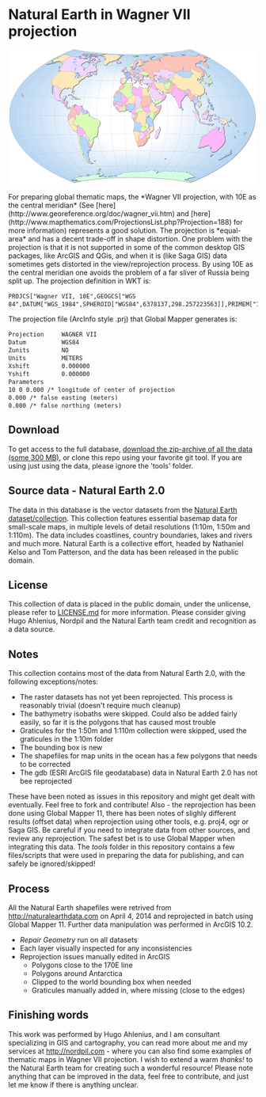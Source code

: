 Natural Earth in Wagner VII projection
======================
<p align="center"><img src="example_110mbasemap.png" title="Example map using the WagnerVII projection, basemap using the 110m data" alt="Example map using the WagnerVII projection, basemap using the 110m data" /></p>
For preparing global thematic maps, the *Wagner VII projection, with 10E as the central meridian* (See [here](http://www.georeference.org/doc/wagner_vii.htm) and [here](http://www.mapthematics.com/ProjectionsList.php?Projection=188) for more information) represents a good solution. The projection is *equal-area* and has a decent trade-off in shape distortion. One problem with the projection is that it is not supported in some of the common desktop GIS packages, like ArcGIS and QGis, and when it is (like Saga GIS) data sometimes gets distorted in the view/reprojection process.
By using 10E as the central meridian one avoids the problem of a far sliver of Russia being split up.
The projection definition in WKT is:

    PROJCS["Wagner VII, 10E",GEOGCS["WGS 84",DATUM["WGS_1984",SPHEROID["WGS84",6378137,298.257223563]],PRIMEM["10E",10],UNIT["degree",0.0174532925199433]],PROJECTION["Wagner_VII"],PARAMETER["false_easting",0],PARAMETER["false_northing",0]]

The projection file (ArcInfo style .prj) that Global Mapper generates is:

    Projection     WAGNER VII
    Datum          WGS84
    Zunits         NO
    Units          METERS
    Xshift         0.000000
    Yshift         0.000000
    Parameters
    10 0 0.000 /* longitude of center of projection
    0.000 /* false easting (meters)
    0.000 /* false northing (meters)

Download
-----
To get access to the full database, [download the zip-archive of all the data (some 300 MB)](https://github.com/fraxen/naturalearth_wagnerVII/archive/master.zip), or clone this repo using your favorite git tool. If you are using just using the data, please ignore the 'tools' folder.

Source data - Natural Earth 2.0
-----
The data in this database is the vector datasets from the [Natural Earth dataset/collection](http://naturalearthdata.com). This collection features essential basemap data for small-scale maps, in multiple levels of detail resolutions (1:10m, 1:50m and 1:110m). The data includes coastlines, country boundaries, lakes and rivers and much more. Natural Earth is a collective effort, headed by Nathaniel Kelso and Tom Patterson, and the data has been released in the public domain.

License
----
This collection of data is placed in the public domain, under the unlicense, please refer to [LICENSE.md](LICENSE.md) for more information. Please consider giving Hugo Ahlenius, Nordpil and the Natural Earth team credit and recognition as a data source.

Notes
-----
This collection contains most of the data from Natural Earth 2.0, with the following exceptions/notes:
* The raster datasets has not yet been reprojected. This process is reasonably trivial (doesn't require much cleanup)
* The bathymetry isobaths were skipped. Could also be added fairly easily, so far it is the polygons that has caused most trouble
* Graticules for the 1:50m and 1:110m collection were skipped, used the graticules in the 1:10m folder
* The bounding box is new
* The shapefiles for map units in the ocean has a few polygons that needs to be corrected
* The gdb (ESRI ArcGIS file geodatabase) data in Natural Earth 2.0 has not bee reprojected

These have been noted as issues in this repository and might get dealt with eventually. Feel free to fork and contribute!
Also - the reprojection has been done using Global Mapper 11, there has been notes of slighly different results (offset data) when reprojection using other tools, e.g. proj4, ogr or Saga GIS. Be careful if you need to integrate data from other sources, and review any reprojection. The safest bet is to use Global Mapper when integrating this data.
The _tools_ folder in this repository contains a few files/scripts that were used in preparing the data for publishing, and can safely be ignored/skipped!

Process
-----
All the Natural Earth shapefiles were retrived from http://naturalearthdata.com on April 4, 2014 and reprojected in batch using Global Mapper 11. Further data manipulation was performed in ArcGIS 10.2.
* _Repair Geometry_ run on all datasets
* Each layer visually inspected for any inconsistencies
* Reprojection issues manually edited in ArcGIS
  * Polygons close to the 170E line
  * Polygons around Antarctica
  * Clipped to the world bounding box when needed
  * Graticules manually added in, where missing (close to the edges)

Finishing words
------
This work was performed by Hugo Ahlenius, and I am consultant specializing in GIS and cartography, you can read more about me and my services at http://nordpil.com - where you can also find some examples of thematic maps in Wagner VII projection.
I wish to extend a warm *thanks!* to the Natural Earth team for creating such a wonderful resource!
Please note anything that can be improved in the data, feel free to contribute, and just let me know if there is anything unclear.

